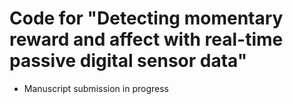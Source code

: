# Code for "Detecting momentary reward and affect with real-time passive digital sensor data"
- Manuscript submission in progress



